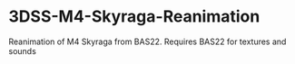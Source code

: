 # 3DSS-M4-Skyraga-Reanimation
Reanimation of M4 Skyraga from BAS22. Requires BAS22 for textures and sounds
